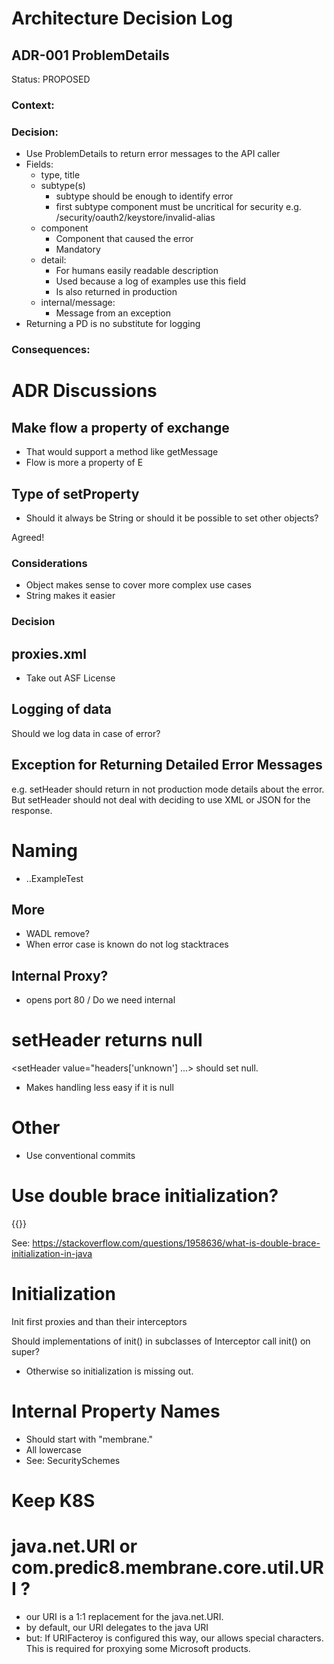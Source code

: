 # Architecture Decision Log

## ADR-001 ProblemDetails

Status: PROPOSED

### Context:

### Decision:

- Use ProblemDetails to return error messages to the API caller
- Fields:
  - type, title
  - subtype(s)
    - subtype should be enough to identify error
    - first subtype component must be uncritical for security
      e.g. /security/oauth2/keystore/invalid-alias
  - component
    - Component that caused the error
    - Mandatory
  - detail:
    - For humans easily readable description
    - Used because a log of examples use this field
    - Is also returned in production
  - internal/message:
    - Message from an exception
- Returning a PD is no substitute for logging

### Consequences:

# ADR Discussions

## Make flow a property of exchange 
  - That would support a method like getMessage
  - Flow is more a property of E

## Type of setProperty

- Should it always be String or should it be possible to set other objects?

Agreed!

### Considerations
- Object makes sense to cover more complex use cases
- String makes it easier

### Decision

## proxies.xml

- Take out ASF License

## Logging of data

Should we log data in case of error?

## Exception for Returning Detailed Error Messages

e.g. setHeader should return in not production mode details about the error. But setHeader should not deal with deciding to use XML or JSON for the response.

# Naming

- ..ExampleTest

## More

- WADL remove?
- When error case is known do not log stacktraces

## Internal Proxy?

- <api name=""/> opens port 80 / Do we need internal 

# setHeader returns null

 <setHeader value="headers['unknown'] ...> should set null.

 - Makes handling less easy if it is null


# Other

- Use conventional commits

# Use double brace initialization?

{{}}

See: https://stackoverflow.com/questions/1958636/what-is-double-brace-initialization-in-java

# Initialization

Init first proxies and than their interceptors

Should implementations of init() in subclasses of Interceptor call init() on super? 
- Otherwise so initialization is missing out.
# Internal Property Names

- Should start with "membrane."
- All lowercase
- See: SecuritySchemes

# Keep K8S

# java.net.URI or com.predic8.membrane.core.util.URI ?
- our URI is a 1:1 replacement for the java.net.URI.
- by default, our URI delegates to the java URI
- but: If URIFacteroy is configured this way, our allows special characters. This is required for proxying some 
  Microsoft products.
